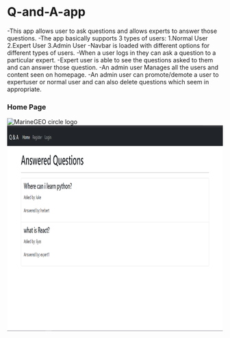 # Q-and-A-app
-This app allows user to ask questions and allows experts to answer those questions.
-The app basically supports 3 types of users:
1.Normal User
2.Expert User
3.Admin User
-Navbar is loaded with different options for different types of users.
-When a user logs in they can ask a question to a particular expert.
-Expert user is able to see the questions asked to them and can answer those question.
-An admin user Manages all the users and content seen on homepage.
-An admin user can promote/demote a user to expertuser or normal user and can also delete questions which seem in appropriate.

### Home Page
![MarineGEO circle logo](Q-and-A-app/images/Home.png "Home")
<img src="images/Home.png" width="720" height="480" alt="unable to load image">
